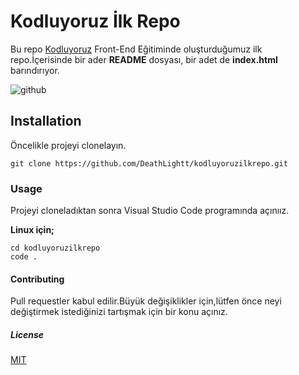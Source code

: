 # **Kodluyoruz İlk Repo**

Bu repo [Kodluyoruz](http://kodluyoruz.org) Front-End Eğitiminde oluşturduğumuz ilk repo.İçerisinde bir ader **README** dosyası, bir adet de **index.html** barındırıyor.

![github](kodluyoruzilkrepo/github.png)

## **Installation**

Öncelikle projeyi clonelayın.
```
git clone https://github.com/DeathLightt/kodluyoruzilkrepo.git
```
### **Usage**

Projeyi cloneladıktan sonra Visual Studio Code programında açınıız.

**Linux için;**

```
cd kodluyoruzilkrepo
code .

```
#### **Contributing**

Pull requestler kabul edilir.Büyük değişiklikler için,lütfen önce neyi değiştirmek istediğinizi tartışmak için bir konu açınız.

##### **License**

[MIT](https://choosealicense.com/licenses/mit/)